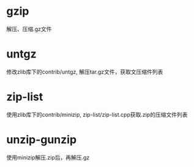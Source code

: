 # gzip
解压、压缩.gz文件

# untgz
修改zlib库下的contrib/untgz, 解压tar.gz文件，获取文压缩件列表

# zip-list
使用zlib库下的contrib/minizip, zip-list/zip-list.cpp获取.zip的压缩文件列表

# unzip-gunzip
使用minizip解压.zip后，再解压.gz